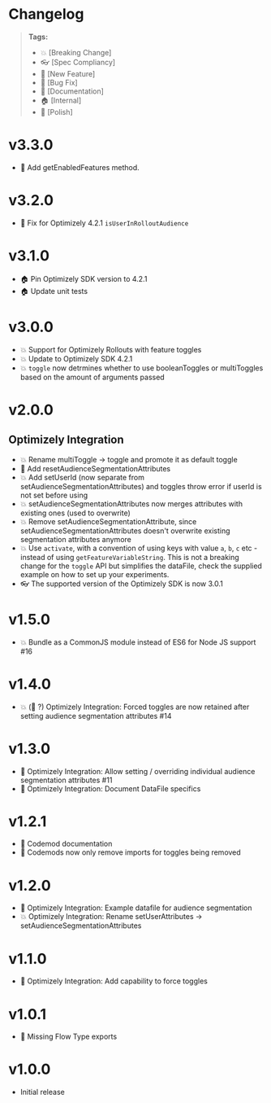 # Changelog

> **Tags:**
>
> - :boom: [Breaking Change]
> - :eyeglasses: [Spec Compliancy]
> - :rocket: [New Feature]
> - :bug: [Bug Fix]
> - :memo: [Documentation]
> - :house: [Internal]
> - :nail_care: [Polish]

# v3.3.0
- :rocket: Add getEnabledFeatures method.

# v3.2.0
- :bug: Fix for Optimizely 4.2.1 `isUserInRolloutAudience`

# v3.1.0
- :house: Pin Optimizely SDK version to 4.2.1
- :house: Update unit tests

# v3.0.0
- :boom: Support for Optimizely Rollouts with feature toggles
- :boom: Update to Optimizely SDK 4.2.1
- :boom: `toggle` now detrmines whether to use booleanToggles or multiToggles based on the amount of arguments passed
 
# v2.0.0

## Optimizely Integration

- :boom: Rename multiToggle -> toggle and promote it as default toggle
- :rocket: Add resetAudienceSegmentationAttributes
- :boom: Add setUserId (now separate from setAudienceSegmentationAttributes) and toggles throw error if userId is not set before using
- :boom: setAudienceSegmentationAttributes now merges attributes with existing ones (used to overwrite)
- :boom: Remove setAudienceSegmentationAttribute, since setAudienceSegmentationAttributes doesn't overwrite existing segmentation attributes anymore
- :boom: Use `activate`, with a convention of using keys with value `a`, `b`, `c` etc - instead of using `getFeatureVariableString`. This is not a breaking change for the `toggle` API but simplifies the dataFile, check the supplied example on how to set up your experiments.
- :eyeglasses: The supported version of the Optimizely SDK is now 3.0.1

# v1.5.0

- :boom: Bundle as a CommonJS module instead of ES6 for Node JS support #16

# v1.4.0

- :boom: (:bug: ?) Optimizely Integration: Forced toggles are now retained after setting audience segmentation attributes #14

# v1.3.0

- :rocket: Optimizely Integration: Allow setting / overriding individual audience segmentation attributes #11
- :memo: Optimizely Integration: Document DataFile specifics

# v1.2.1

- :memo: Codemod documentation
- :bug: Codemods now only remove imports for toggles being removed

# v1.2.0

- :memo: Optimizely Integration: Example datafile for audience segmentation
- :boom: Optimizely Integration: Rename setUserAttributes -> setAudienceSegmentationAttributes

# v1.1.0

- :rocket: Optimizely Integration: Add capability to force toggles

# v1.0.1

- :bug: Missing Flow Type exports

# v1.0.0

- Initial release
